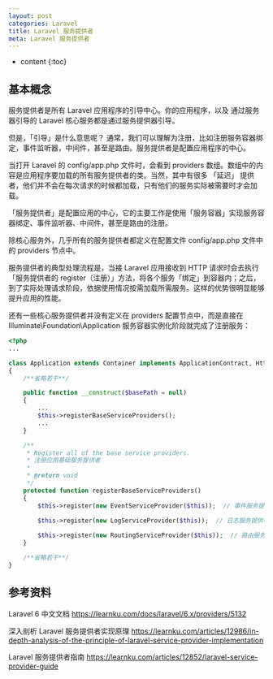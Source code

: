 ```yaml
---
layout: post
categories: Laravel
title: Laravel 服务提供者
meta: Laravel 服务提供者
---
```

* content
{:toc}

## 基本概念

服务提供者是所有 Laravel 应用程序的引导中心。你的应用程序，以及 通过服务器引导的 Laravel 核心服务都是通过服务提供器引导。

但是，「引导」是什么意思呢？ 通常，我们可以理解为注册，比如注册服务容器绑定，事件监听器，中间件，甚至是路由。服务提供者是配置应用程序的中心。

当打开 Laravel 的 config/app.php 文件时，会看到 providers 数组。数组中的内容是应用程序要加载的所有服务提供者的类。当然，其中有很多 「延迟」 提供者，他们并不会在每次请求的时候都加载，只有他们的服务实际被需要时才会加载。

「服务提供者」是配置应用的中心，它的主要工作是使用「服务容器」实现服务容器绑定、事件监听器、中间件，甚至是路由的注册。

除核心服务外，几乎所有的服务提供者都定义在配置文件 config/app.php 文件中的 providers 节点中。

服务提供者的典型处理流程是，当接 Laravel 应用接收到 HTTP 请求时会去执行「服务提供者的 register（注册）」方法，将各个服务「绑定」到容器内；之后，到了实际处理请求阶段，依据使用情况按需加载所需服务。这样的优势很明显能够提升应用的性能。

还有一些核心服务提供者并没有定义在 providers 配置节点中，而是直接在 Illuminate\Foundation\Application 服务容器实例化阶段就完成了注册服务：
```php
<?php
...

class Application extends Container implements ApplicationContract, HttpKernelInterface
{
    /**省略若干**/

    public function __construct($basePath = null)
    {
        ...
        $this->registerBaseServiceProviders();
        ...
    }

    /**
     * Register all of the base service providers. 
     * 注册应用基础服务提供者
     *
     * @return void
     */
    protected function registerBaseServiceProviders()
    {
        $this->register(new EventServiceProvider($this));  // 事件服务提供者

        $this->register(new LogServiceProvider($this));  // 日志服务提供者
        
        $this->register(new RoutingServiceProvider($this));  // 路由服务提供者
    }

    /**省略若干**/
}
```






## 参考资料

Laravel 6 中文文档  <https://learnku.com/docs/laravel/6.x/providers/5132>

深入剖析 Laravel 服务提供者实现原理 <https://learnku.com/articles/12986/in-depth-analysis-of-the-principle-of-laravel-service-provider-implementation>

Laravel 服务提供者指南 <https://learnku.com/articles/12852/laravel-service-provider-guide>

